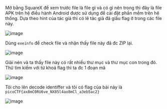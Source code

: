 Mở bằng SquareX để xem trước file là file gì và có gì nên trong thì đây là file APK trên hệ điều hành Android được sử dụng để cài đặt phần mềm trên hệ thống. Dựa theo hint của tác giả thì có lẽ tác giả đã giấu flag ở trong các file này.

![image](https://github.com/daglongg/PicoCTF_2024/assets/138242812/b51d2275-16df-4c08-8ff9-38afe6b0ef65)

Dùng `exeinfo` để check file và nhận thấy file này đã đc ZIP lại.

![image](https://github.com/daglongg/PicoCTF_2024/assets/138242812/94b49e46-a83c-4a7a-819c-ac9c26eda1f1)

Giải nén và ta thấy file này có rất nhiều thư mục và thư mục con trong đó. Thử tìm kiếm với từ khoá flag thì ta đc 1 đoạn mã

![image](https://github.com/daglongg/PicoCTF_2024/assets/138242812/2d46d781-bc2a-488c-bad3-210f7b0a35c2) 

Tôi cho lên decode identiffer và tôi có flag của bài này là `picoCTF{ax8mC0RU6ve_NX85l4ax8mCl_a3eb5ac2}`

![image](https://github.com/daglongg/PicoCTF_2024/assets/138242812/361bd10b-206c-45d8-bf23-ab0ce5ba8f92)



























